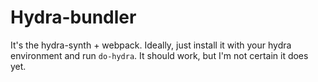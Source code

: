 # Hydra-bundler

It's the hydra-synth + webpack.  Ideally, just install it with your hydra environment and run `do-hydra`.  It should work, but I'm not certain it does yet.